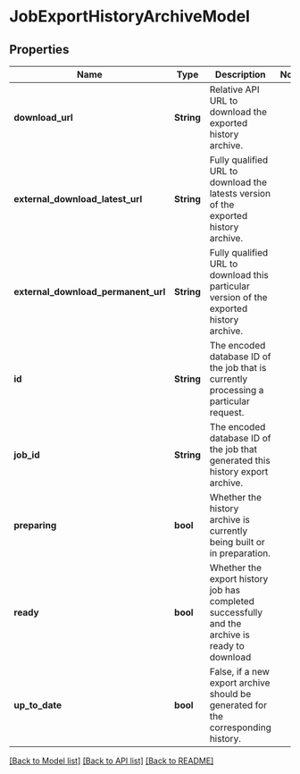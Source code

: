 # JobExportHistoryArchiveModel

## Properties

Name | Type | Description | Notes
------------ | ------------- | ------------- | -------------
**download_url** | **String** | Relative API URL to download the exported history archive. | 
**external_download_latest_url** | **String** | Fully qualified URL to download the latests version of the exported history archive. | 
**external_download_permanent_url** | **String** | Fully qualified URL to download this particular version of the exported history archive. | 
**id** | **String** | The encoded database ID of the job that is currently processing a particular request. | 
**job_id** | **String** | The encoded database ID of the job that generated this history export archive. | 
**preparing** | **bool** | Whether the history archive is currently being built or in preparation. | 
**ready** | **bool** | Whether the export history job has completed successfully and the archive is ready to download | 
**up_to_date** | **bool** | False, if a new export archive should be generated for the corresponding history. | 

[[Back to Model list]](../README.md#documentation-for-models) [[Back to API list]](../README.md#documentation-for-api-endpoints) [[Back to README]](../README.md)


